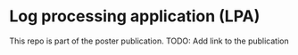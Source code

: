 # Log processing application (LPA)

This repo is part of the poster publication. TODO: Add link to the publication
